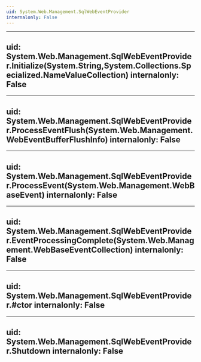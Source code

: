 ```yaml
---
uid: System.Web.Management.SqlWebEventProvider
internalonly: False
---
```


---
uid: System.Web.Management.SqlWebEventProvider.Initialize(System.String,System.Collections.Specialized.NameValueCollection)
internalonly: False
---

---
uid: System.Web.Management.SqlWebEventProvider.ProcessEventFlush(System.Web.Management.WebEventBufferFlushInfo)
internalonly: False
---

---
uid: System.Web.Management.SqlWebEventProvider.ProcessEvent(System.Web.Management.WebBaseEvent)
internalonly: False
---

---
uid: System.Web.Management.SqlWebEventProvider.EventProcessingComplete(System.Web.Management.WebBaseEventCollection)
internalonly: False
---

---
uid: System.Web.Management.SqlWebEventProvider.#ctor
internalonly: False
---

---
uid: System.Web.Management.SqlWebEventProvider.Shutdown
internalonly: False
---
